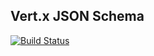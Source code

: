 ## Vert.x JSON Schema

[![Build Status](https://travis-ci.org/vert-x3/vertx-json-schema.svg?branch=master)](https://travis-ci.org/vert-x3/vertx-json-schema)
